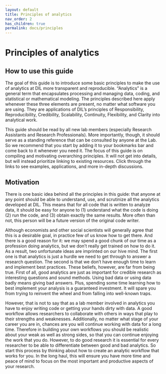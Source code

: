 ```yaml
---
layout: default
title: Principles of analytics
nav_order: 2
has_children: true
permalink: docs/principles
---
```


# Principles of analytics

## How to use this guide

The goal of this guide is to introduce some basic principles to make the use of analytics at DIL more transparent and reproducible. “Analytics” is a general term that encapsulates processing and managing data, coding, and statistical or mathematical modeling. The principles described here apply whenever these three elements are present, no matter what software you are using. They are applications of DIL’s principles of Responsibility, Reproducibility, Credibility, Scalability, Continuity, Flexibility, and Clarity into analytical work.

This guide should be read by all new lab members (especially Research Assistants and Research Professionals). More importantly, though, it should serve as a standing reference that can be consulted by anyone at the Lab. So we recommend that you start by adding it to your bookmarks bar and come back to it whenever you need it. The focus of this guide is on compiling and motivating overarching principles. It will not get into details, but will instead prioritize linking to existing resources. Click through the links to see examples, applications, and more in-depth discussions.

## Motivation

There is one basic idea behind all the principles in this guide: that anyone at any point should be able to understand, use, and scrutinize all the analytics developed at DIL. This means that for all code that is written to analyze data, it should be easy for anyone to (1) understand what the code is doing (2) run the code, and (3) obtain exactly the same results. More often than not, this person will be a future version of the original code writer.

Although economists and other social scientists will generally agree that this is a desirable goal, in practice few of us know how to get there. And there is a good reason for it: we may spend a good chunk of our time as a profession doing analytics, but we don’t really get trained on how to do it. As a result, two unfortunate ideas are imprinted on our hive mind. The first one is that analytics is just a hurdle we need to get through to answer a research question. The second is that we don’t have enough time to learn and implement best practices. These beliefs, however, are far from being true. First of all, good analytics are just as important for credible research as interesting questions and sound methods. Using bad data or using data badly means giving bad answers. Plus, spending some time learning how to best implement your analysis is a guaranteed investment. It will spare you from trying to reinvent the wheel and from falling into well-known traps.

However, that is not to say that as a lab member involved in analytics you have to enjoy writing code or getting your hands dirty with data. A good workflow allows researchers to collaborate with others in ways that play to their strengths and weaknesses. Additionally, no matter what stage of your career you are in, chances are you will continue working with data for a long time. Therefore in building your own workflows you should be realistic about your weak as well as strong sides, so that you can continue enjoying the work that you do. However, to do good research it is essential for every researcher to be able to differentiate between good and bad analytics. So start this process by thinking about how to create an analytic workflow that works for you. In the long haul, this will ensure you have more time and peace of mind to focus on the most important and productive aspects of your research.


